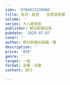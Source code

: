 ```yaml
---
isbn: '9784023339866'
title: 金沢・能登　　加賀温泉郷
volume: ''
series: 大人絶景旅
publisher: 朝日新聞出版
pubdate: '2020-07-07'
cover: ''
author: 朝日新聞出版編／著
description: ''
price: '950'
genre: ''
target: 一般
format: 全集・双書
content: 旅行

---
```

